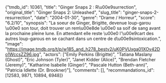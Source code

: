 {"tmdb_id": 10361, "title": "Ginger Snaps 2 : R\u00e9surrection", "original_title": "Ginger Snaps 2: Unleashed", "slug_title": "ginger-snaps-2-resurrection", "date": "2004-01-30", "genre": "Drame / Horreur", "score": "6.2/10", "synopsis": "La soeur de Ginger, Brigitte, devenue loup-garou \u00e0 son tour, doit trouver un rem\u00e8de \u00e0 sa soif de sang avant la prochaine pleine lune. En attendant elle reste \u00e0 l'\u00e9cart des autres loup-garous en se cachant dans un centre de d\u00e9sintoxication.", "image": "https://image.tmdb.org/t/p/w185_and_h278_bestv2/uK0PVUxga01XOy42Do1WccsZZ96.jpg", "actors": ["Emily Perkins (Brigitte)", "Tatiana Maslany (Ghost)", "Eric Johnson (Tyler)", "Janet Kidder (Alice)", "Brendan Fletcher (Jeremy)", "Katharine Isabelle (Ginger)", "Pascale Hutton (Beth-ann)", "Patricia Idlette (Dr. Brookner)"], "comments": [], "recommandations_id": [12583, 9871, 10894, 6948]}